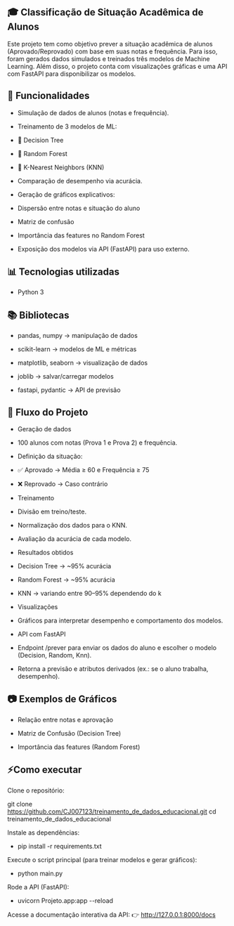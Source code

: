## 🎓 Classificação de Situação Acadêmica de Alunos

Este projeto tem como objetivo prever a situação acadêmica de alunos (Aprovado/Reprovado) com base em suas notas e frequência.
Para isso, foram gerados dados simulados e treinados três modelos de Machine Learning.
Além disso, o projeto conta com visualizações gráficas e uma API com FastAPI para disponibilizar os modelos.

## 🚀 Funcionalidades

- Simulação de dados de alunos (notas e frequência).

- Treinamento de 3 modelos de ML:

- 🌳 Decision Tree

- 🌲 Random Forest

- 👥 K-Nearest Neighbors (KNN)

- Comparação de desempenho via acurácia.

- Geração de gráficos explicativos:

- Dispersão entre notas e situação do aluno

- Matriz de confusão

- Importância das features no Random Forest

- Exposição dos modelos via API (FastAPI) para uso externo.

## 📊 Tecnologias utilizadas

- Python 3

## 📚 Bibliotecas

- pandas, numpy → manipulação de dados

- scikit-learn → modelos de ML e métricas

- matplotlib, seaborn → visualização de dados

- joblib → salvar/carregar modelos

- fastapi, pydantic → API de previsão



## 🧩 Fluxo do Projeto

- Geração de dados

- 100 alunos com notas (Prova 1 e Prova 2) e frequência.

- Definição da situação:

- ✅ Aprovado → Média ≥ 60 e Frequência ≥ 75

- ❌ Reprovado → Caso contrário

- Treinamento

- Divisão em treino/teste.

- Normalização dos dados para o KNN.

- Avaliação da acurácia de cada modelo.

- Resultados obtidos

- Decision Tree → ~95% acurácia

- Random Forest → ~95% acurácia

- KNN → variando entre 90–95% dependendo do k

- Visualizações

- Gráficos para interpretar desempenho e comportamento dos modelos.

- API com FastAPI

- Endpoint /prever para enviar os dados do aluno e escolher o modelo (Decision, Random, Knn).

- Retorna a previsão e atributos derivados (ex.: se o aluno trabalha, desempenho).



## 📷 Exemplos de Gráficos
- Relação entre notas e aprovação

- Matriz de Confusão (Decision Tree)

- Importância das features (Random Forest)

## ⚡Como executar

Clone o repositório:

git clone https://github.com/CJ007123/treinamento_de_dados_educacional.git
cd treinamento_de_dados_educacional


Instale as dependências:

- pip install -r requirements.txt


Execute o script principal (para treinar modelos e gerar gráficos):

- python main.py

Rode a API (FastAPI):

- uvicorn Projeto.app:app --reload


Acesse a documentação interativa da API:
👉 http://127.0.0.1:8000/docs


